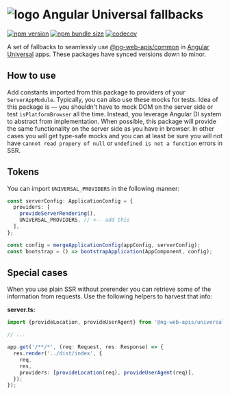 # ![logo](https://raw.githubusercontent.com/taiga-family/ng-web-apis/main/libs/universal/logo.svg) Angular Universal fallbacks

[![npm version](https://img.shields.io/npm/v/@ng-web-apis/universal.svg)](https://npmjs.com/package/@ng-web-apis/universal)
[![npm bundle size](https://img.shields.io/bundlephobia/minzip/@ng-web-apis/universal)](https://bundlephobia.com/result?p=@ng-web-apis/universal)
[![codecov](https://codecov.io/github/taiga-family/ng-web-apis/graph/badge.svg?flag=universal)](https://codecov.io/github/taiga-family/ng-web-apis/tree/main/libs/universal)

A set of fallbacks to seamlessly use
[@ng-web-apis/common](https://github.com/taiga-family/ng-web-apis/tree/main/libs/common) in
[Angular Universal](https://github.com/angular/universal) apps. These packages have synced versions down to minor.

## How to use

Add constants imported from this package to providers of your `ServerAppModule`. Typically, you can also use these mocks
for tests. Idea of this package is — you shouldn't have to mock DOM on the server side or test `isPlatformBrowser` all
the time. Instead, you leverage Angular DI system to abstract from implementation. When possible, this package will
provide the same functionality on the server side as you have in browser. In other cases you will get type-safe mocks
and you can at least be sure you will not have `cannot read propery of null` or `undefined is not a function` errors in
SSR.

## Tokens

You can import `UNIVERSAL_PROVIDERS` in the following manner:

```ts
const serverConfig: ApplicationConfig = {
  providers: [
    provideServerRendering(),
    UNIVERSAL_PROVIDERS, // <-- add this
  ],
};

const config = mergeApplicationConfig(appConfig, serverConfig);
const bootstrap = () => bootstrapApplication(AppComponent, config);
```

## Special cases

When you use plain SSR without prerender you can retrieve some of the information from requests. Use the following
helpers to harvest that info:

**server.ts:**

```ts
import {provideLocation, provideUserAgent} from '@ng-web-apis/universal';

// ...

app.get('/**/*', (req: Request, res: Response) => {
  res.render('../dist/index', {
    req,
    res,
    providers: [provideLocation(req), provideUserAgent(req)],
  });
});
```
